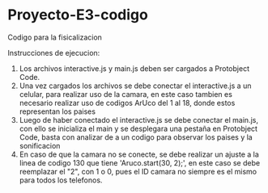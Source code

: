 # Proyecto-E3-codigo
Codigo para la fisicalizacion


Instrucciones de ejecucion:

1. Los archivos interactive.js y main.js deben ser cargados a Protobject Code.
2. Una vez cargados los archivos se debe conectar el interactive.js a un celular, para realizar uso de la camara, en este caso tambien es necesario realizar uso de codigos ArUco del 1 al 18, donde estos representan los paises
3. Luego de haber conectado el interactive.js se debe conectar el main.js, con ello se inicializa el main y se desplegara una pestaña en Protobject Code, basta con analizar de a un codigo para observar los paises y la sonificacion
4. En caso de que la camara no se conecte, se debe realizar un ajuste a la linea de codigo 130 que tiene 'Aruco.start(30, 2);', en este caso se debe reemplazar el "2", con 1 o 0, pues el ID camara no siempre es el mismo para todos los telefonos.

